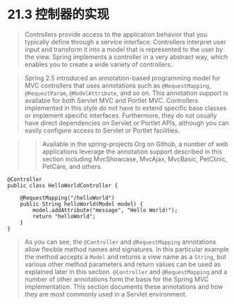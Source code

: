 # 21.3 控制器的实现

> Controllers provide access to the application behavior that you typically define through a service interface. Controllers interpret user input and transform it into a model that is represented to the user by the view. Spring implements a controller in a very abstract way, which enables you to create a wide variety of controllers.



> Spring 2.5 introduced an annotation-based programming model for MVC controllers that uses annotations such as `@RequestMapping`, `@RequestParam`, `@ModelAttribute`, and so on. This annotation support is available for both Servlet MVC and Portlet MVC. Controllers implemented in this style do not have to extend specific base classes or implement specific interfaces. Furthermore, they do not usually have direct dependencies on Servlet or Portlet APIs, although you can easily configure access to Servlet or Portlet facilities.

> > Available in the spring-projects Org on Github, a number of web applications leverage the annotation support described in this section including MvcShowcase, MvcAjax, MvcBasic, PetClinic, PetCare, and others.

```
@Controller
public class HelloWorldController {

    @RequestMapping("/helloWorld")
    public String helloWorld(Model model) {
        model.addAttribute("message", "Hello World!");
        return "helloWorld";
    }
}
```

> As you can see, the `@Controller` and `@RequestMapping` annotations allow flexible method names and signatures. In this particular example the method accepts a `Model` and returns a view name as a `String`, but various other method parameters and return values can be used as explained later in this section. `@Controller` and `@RequestMapping` and a number of other annotations form the basis for the Spring MVC implementation. This section documents these annotations and how they are most commonly used in a Servlet environment.





